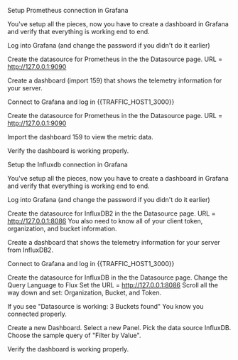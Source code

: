 Setup Prometheus connection in Grafana

You've setup all the pieces, now you have to create a dashboard in Grafana and verify that everything is working end to end.

Log into Grafana (and change the password if you didn't do it earlier)

Create the datasource for Prometheus in the the Datasource page. URL = http://127.0.0.1:9090

Create a dashboard (import 159) that shows the telemetry information for your server.

Connect to Grafana and log in {{TRAFFIC_HOST1_3000}}

Create the datasource for Prometheus in the the Datasource page. URL = http://127.0.0.1:9090 

Import the dashboard 159 to view the metric data.

Verify the dashboard is working properly.

Setup the Influxdb connection in Grafana

You've setup all the pieces, now you have to create a dashboard in Grafana and verify that everything is working end to end.

Log into Grafana (and change the password if you didn't do it earlier)

Create the datasource for InfluxDB2 in the the Datasource page. URL = http://127.0.0.1:8086
You also need to know all of your client token, organization, and bucket information.

Create a dashboard that shows the telemetry information for your server from InfluxDB2.

Connect to Grafana and log in {{TRAFFIC_HOST1_3000}}

Create the datasource for InfluxDB in the the Datasource page. 
Change the Query Language to Flux
Set the URL = http://127.0.0.1:8086
Scroll all the way down and set: Organization, Bucket, and Token.

If you see "Datasource is working: 3 Buckets found" You know you connected properly.

Create a new Dashboard.
Select a new Panel.
Pick the data source InfluxDB.
Choose the sample query of "Filter by Value".

Verify the dashboard is working properly.


